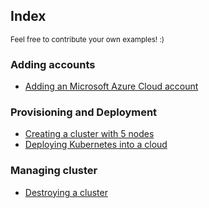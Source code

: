 ## Index

<small>Feel free to contribute your own examples! :)</small>

### Adding accounts
* [Adding an Microsoft Azure Cloud account](account-add-azure.md)

### Provisioning and Deployment
* [Creating a cluster with 5 nodes](cluster-of-5-nodes.md)
* [Deploying Kubernetes into a cloud](deploying-kubernetes.md)

### Managing cluster
* [Destroying a cluster](destroying-a-cluster.md)
